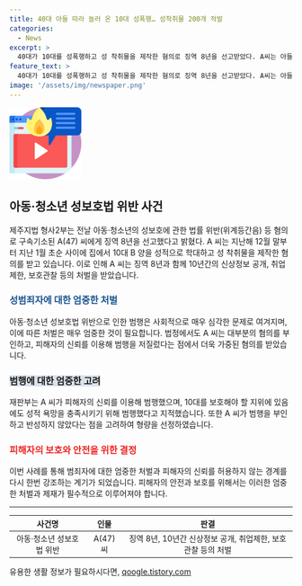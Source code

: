 ```yaml
---
title: 40대 아들 따라 놀러 온 10대 성폭행… 성착취물 200개 적발
categories:
  - News
excerpt: >
  40대가 10대를 성폭행하고 성 착취물을 제작한 혐의로 징역 8년을 선고받았다. A씨는 아들의 친구인 B양을 이용해 범행을 저지른 후 부인했지만, 증거가 발견되자 일부 혐의만 인정한 것으로 드러났다. 재판부는 A씨의 행위를 피해자의 신뢰를 이용한 혐의로 엄중히 지적하며, 반성과 용서를 거부한 채 변명을 고수한 점을 고려했다. A씨는 10년간 신상정보를 공개하고, 아동·청소년·장애인과 관련된 기관에 10년 취업제한과 보호관찰 5년을 받게 됐다.
feature_text: >
  40대가 10대를 성폭행하고 성 착취물을 제작한 혐의로 징역 8년을 선고받았다. A씨는 아들의 친구인 B양을 이용해 범행을 저지른 후 부인했지만, 증거가 발견되자 일부 혐의만 인정한 것으로 드러났다. 재판부는 A씨의 행위를 피해자의 신뢰를 이용한 혐의로 엄중히 지적하며, 반성과 용서를 거부한 채 변명을 고수한 점을 고려했다. A씨는 10년간 신상정보를 공개하고, 아동·청소년·장애인과 관련된 기관에 10년 취업제한과 보호관찰 5년을 받게 됐다.
image: '/assets/img/newspaper.png'
---
```


<p><img src="/assets/img/news.png" alt="rentncar 속보" /></p>

<h2 data-ke-size="size26">아동·청소년 성보호법 위반 사건</h2>

<p data-ke-size="size16">제주지법 형사2부는 전날 아동·청소년의 성보호에 관한 법률 위반(위계등간음) 등 혐의로 구속기소된 A(47) 씨에게 징역 8년을 선고했다고 밝혔다. A 씨는 지난해 12월 말부터 지난 1월 초순 사이에 집에서 10대 B 양을 성적으로 학대하고 성 착취물을 제작한 혐의를 받고 있습니다. 이로 인해 A 씨는 징역 8년과 함께 10년간의 신상정보 공개, 취업제한, 보호관찰 등의 처벌을 받았습니다.</p>

<h3><b><span style="color: #1a5490;">성범죄자에 대한 엄중한 처벌</span></b></h3>

<p data-ke-size="size16">아동·청소년 성보호법 위반으로 인한 범행은 사회적으로 매우 심각한 문제로 여겨지며, 이에 따른 처벌은 매우 엄중한 것이 필요합니다. 법정에서도 A 씨는 대부분의 혐의를 부인하고, 피해자의 신뢰를 이용해 범행을 저질렀다는 점에서 더욱 가중된 혐의를 받았습니다.</p>

<h3><b><span style="background-color: #21538527;">범행에 대한 엄중한 고려</span></b></h3>

<p data-ke-size="size16">재판부는 A 씨가 피해자의 신뢰를 이용해 범행했으며, 10대를 보호해야 할 지위에 있음에도 성적 욕망을 충족시키기 위해 범행했다고 지적했습니다. 또한 A 씨가 범행을 부인하고 반성하지 않았다는 점을 고려하여 형량을 선정하였습니다.</p>

<h3><b><span style="color: #ee2323;">피해자의 보호와 안전을 위한 결정</span></b></h3>

<p data-ke-size="size16">이번 사례를 통해 범죄자에 대한 엄중한 처벌과 피해자의 신뢰를 허용하지 않는 경계를 다시 한번 강조하는 계기가 되었습니다. 피해자의 안전과 보호를 위해서는 이러한 엄중한 처벌과 제재가 필수적으로 이루어져야 합니다.</p>

<hr data-ke-size="size16">

<table>
    <thead>
        <tr>
            <th style="text-align: center;">사건명</th>
            <th style="text-align: center;">인물</th>
            <th style="text-align: center;">판결</th>
        </tr>
    </thead>
    <tbody>
        <tr>
            <td style="text-align: center;">아동·청소년 성보호법 위반</td>
            <td style="text-align: center;">A(47) 씨</td>
            <td style="text-align: center;">징역 8년, 10년간 신상정보 공개, 취업제한, 보호관찰 등의 처벌</td>
        </tr>
    </tbody>
</table>
유용한 생활 정보가 필요하시다면, <a href="https://qoogle.tistory.com" rel="dofollow">qoogle.tistory.com</a>


